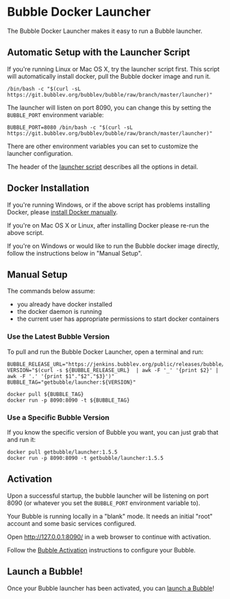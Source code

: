 Bubble Docker Launcher
======================
The Bubble Docker Launcher makes it easy to run a Bubble launcher.

## Automatic Setup with the Launcher Script
If you're running Linux or Mac OS X, try the launcher script first.
This script will automatically install docker, pull the Bubble docker image and run it.

    /bin/bash -c "$(curl -sL https://git.bubblev.org/bubblev/bubble/raw/branch/master/launcher)"

The launcher will listen on port 8090, you can change this by setting the `BUBBLE_PORT` environment variable:

    BUBBLE_PORT=8080 /bin/bash -c "$(curl -sL https://git.bubblev.org/bubblev/bubble/raw/branch/master/launcher)"

There are other environment variables you can set to customize the launcher configuration.

The header of the [launcher script](https://git.bubblev.org/bubblev/bubble/src/branch/master/launcher)
describes all the options in detail.

## Docker Installation
If you're running Windows, or if the above script has problems installing Docker,
please [install Docker manually](https://docs.docker.com/engine/install/).

If you're on Mac OS X or Linux, after installing Docker please re-run the above script.

If you're on Windows or would like to run the Bubble docker image directly, follow the instructions below in "Manual Setup".

## Manual Setup
The commands below assume:
 * you already have docker installed
 * the docker daemon is running
 * the current user has appropriate permissions to start docker containers

### Use the Latest Bubble Version
To pull and run the Bubble Docker Launcher, open a terminal and run: 

    BUBBLE_RELEASE_URL="https://jenkins.bubblev.org/public/releases/bubble/latest.txt"
    VERSION="$(curl -s ${BUBBLE_RELEASE_URL}  | awk -F '_' '{print $2}' | awk -F '.' '{print $1"."$2"."$3}')"
    BUBBLE_TAG="getbubble/launcher:${VERSION}"

    docker pull ${BUBBLE_TAG}
    docker run -p 8090:8090 -t ${BUBBLE_TAG}

### Use a Specific Bubble Version
If you know the specific version of Bubble you want, you can just grab that and run it:

    docker pull getbubble/launcher:1.5.5
    docker run -p 8090:8090 -t getbubble/launcher:1.5.5

## Activation
Upon a successful startup, the bubble launcher will be listening on port 8090 (or whatever
you set the `BUBBLE_PORT` environment variable to).

Your Bubble is running locally in a "blank" mode.
It needs an initial "root" account and some basic services configured.

Open http://127.0.0.1:8090/ in a web browser to continue with activation.

Follow the [Bubble Activation](activation.md) instructions to configure your Bubble.

## Launch a Bubble!
Once your Bubble launcher has been activated, you can [launch a Bubble](launch-node-from-local.md)!
